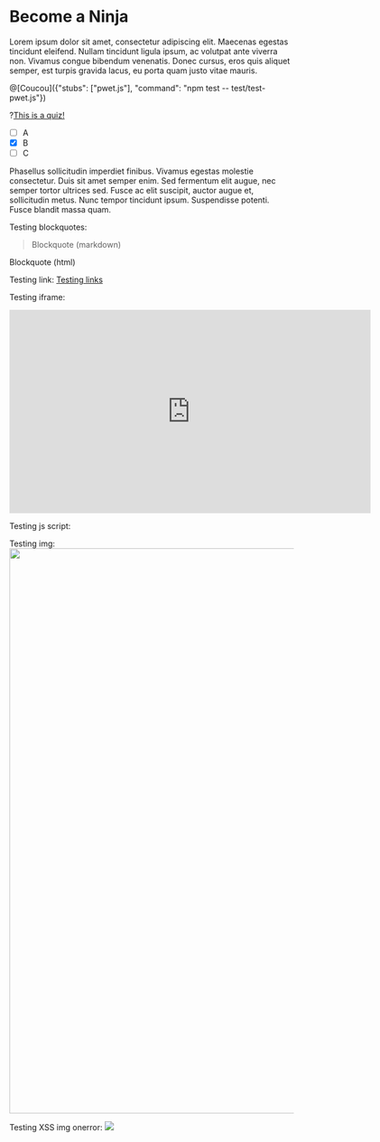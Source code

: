 # Become a Ninja

Lorem ipsum dolor sit amet, consectetur adipiscing elit. Maecenas egestas
tincidunt eleifend. Nullam tincidunt ligula ipsum, ac volutpat ante viverra
non. Vivamus congue bibendum venenatis. Donec cursus, eros quis aliquet
semper, est turpis gravida lacus, eu porta quam justo vitae mauris. 

@[Coucou]({"stubs": ["pwet.js"], "command": "npm test -- test/test-pwet.js"})

?[This is a quiz!](multiple)
- [ ] A
- [x] B
- [ ] C

Phasellus sollicitudin imperdiet finibus. Vivamus egestas molestie
consectetur. Duis sit amet semper enim. Sed fermentum elit augue, nec semper
tortor ultrices sed. Fusce ac elit suscipit, auctor augue et, sollicitudin
metus. Nunc tempor tincidunt ipsum. Suspendisse potenti. Fusce blandit massa
quam.

Testing blockquotes:
> Blockquote (markdown)

<bloquote>Blockquote (html)</bloquote>

Testing link:
<a href="http://www.google.com">Testing links</a>

Testing iframe:
<iframe id="player" type="text/html" width="640" height="360"
  src="http://www.youtube.com/embed/M7lc1UVf-VE?enablejsapi=1&origin=http://example.com"
  frameborder="0"></iframe>

Testing js script:
<script>alert('kikou')</script>

Testing img:
<img src="http://dreamatico.com/data_images/kitten/kitten-3.jpg" style="height: 1000px;">

Testing XSS img onerror:
<img src="http://gloubiboulga-codingame.jpg" onerror="window.alert('xss')">
